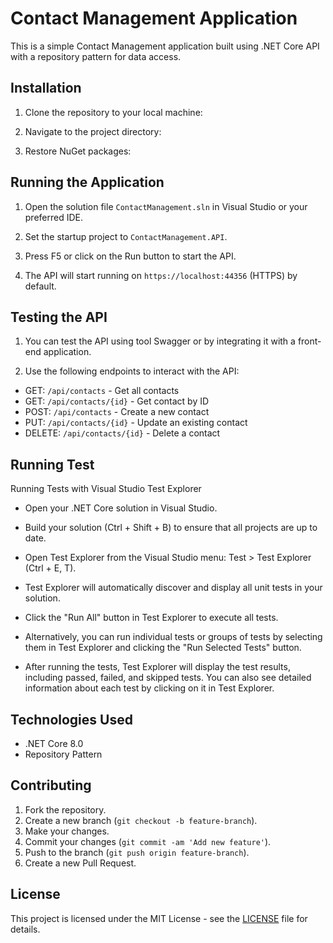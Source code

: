 # Contact Management Application

This is a simple Contact Management application built using .NET Core API with a repository pattern for data access.

## Installation

1. Clone the repository to your local machine:

2. Navigate to the project directory:

3. Restore NuGet packages:


## Running the Application

1. Open the solution file `ContactManagement.sln` in Visual Studio or your preferred IDE.

2. Set the startup project to `ContactManagement.API`.

3. Press F5 or click on the Run button to start the API.

4. The API will start running on `https://localhost:44356` (HTTPS) by default.

## Testing the API

1. You can test the API using tool Swagger or by integrating it with a front-end application.

2. Use the following endpoints to interact with the API:
- GET: `/api/contacts` - Get all contacts
- GET: `/api/contacts/{id}` - Get contact by ID
- POST: `/api/contacts` - Create a new contact
- PUT: `/api/contacts/{id}` - Update an existing contact
- DELETE: `/api/contacts/{id}` - Delete a contact

## Running Test
Running Tests with Visual Studio Test Explorer
- Open your .NET Core solution in Visual Studio.

- Build your solution (Ctrl + Shift + B) to ensure that all projects are up to date.

- Open Test Explorer from the Visual Studio menu: Test > Test Explorer (Ctrl + E, T).

- Test Explorer will automatically discover and display all unit tests in your solution.

- Click the "Run All" button in Test Explorer to execute all tests.

- Alternatively, you can run individual tests or groups of tests by selecting them in Test Explorer and clicking the "Run Selected Tests" button.

- After running the tests, Test Explorer will display the test results, including passed, failed, and skipped tests. You can also see detailed information about each test by clicking on it in Test Explorer.

## Technologies Used

- .NET Core 8.0
- Repository Pattern

## Contributing

1. Fork the repository.
2. Create a new branch (`git checkout -b feature-branch`).
3. Make your changes.
4. Commit your changes (`git commit -am 'Add new feature'`).
5. Push to the branch (`git push origin feature-branch`).
6. Create a new Pull Request.

## License

This project is licensed under the MIT License - see the [LICENSE](LICENSE) file for details.
